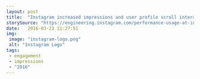 ```yaml
---
layout: post
title:  "Instagram increased impressions and user profile scroll interactions by decreasing the response size of the JSON needed for displaying comments (by 33% for the median and 50% for the 95th percentile for the main endpoint)."
storySource: "https://engineering.instagram.com/performance-usage-at-instagram-d2ba0347e442#.5snxp5z1t"
date:   2016-03-23 11:27:51
img:
 image: "instagram-logo.png"
 alt: "Instagram Logo"
tags:
 - engagement
 - impressions
 - "2016"
---
```

